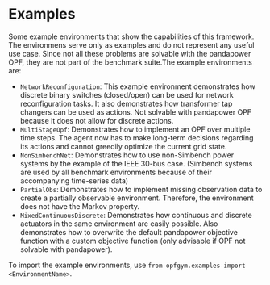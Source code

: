 # Examples
Some example environments that show the capabilities of this framework. 
The environmens serve only as examples and do not represent any useful use case.
Since not all these problems are solvable with the pandapower OPF, they are not part of
the benchmark suite.The example environments are:

* `NetworkReconfiguration`: This example environment demonstrates how discrete 
binary switches (closed/open) can be used for network reconfiguration tasks. 
It also demonstrates how transformer tap changers can be used as actions. 
Not solvable with pandapower OPF because it does not allow for discrete actions. 
* `MultiStageOpf`: Demonstrates how to implement an OPF over multiple time steps. 
The agent now has to make long-term decisions regarding its actions and cannot 
greedily optimize the current grid state. 
* `NonSimbenchNet`: Demonstrates how to use non-Simbench power systems by the 
example of the IEEE 30-bus case. (Simbench systems are used by all benchmark 
environments because of their accompanying time-series data)
* `PartialObs`: Demonstrates how to implement missing observation data to 
create a partially observable environment. Therefore, the environment does 
not have the Markov property. 
* `MixedContinuousDiscrete`: Demonstrates how continuous and discrete actuators
in the same environment are easily possible. Also demonstrates how to overwrite
the default pandapower objective function with a custom objective function
(only advisable if OPF not solvable with pandapower).

To import the example environments, use `from opfgym.examples import <EnvironmentName>`.